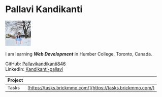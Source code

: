# Pallavi Kandikanti
![Pallavi Kandikanti](../images/GITHUB_Pallavikandikanti846.jpg)

I am learning ***Web Development*** in Humber College, Toronto, Canada.

GitHub: [Pallavikandikanti846](https://github.com/Pallavikandikanti846)  
LinkedIn: [Kandikanti-pallavi](https://www.linkedin.com/in/kandikanti-pallavi/)

| Project |                                                                                  |
| ------- | -------------------------------------------------------------------------------- |
| Tasks   | [https://tasks.brickmmo.com/](https://tasks.brickmmo.com/)                       |